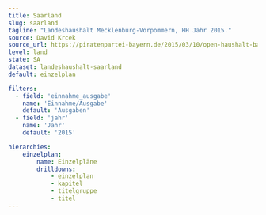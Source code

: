 ```yaml
---
title: Saarland
slug: saarland
tagline: "Landeshaushalt Mecklenburg-Vorpommern, HH Jahr 2015."
source: David Krcek
source_url: https://piratenpartei-bayern.de/2015/03/10/open-haushalt-bayern/
level: land
state: SA
dataset: landeshaushalt-saarland
default: einzelplan

filters:
  - field: 'einnahme_ausgabe'
    name: 'Einnahme/Ausgabe'
    default: 'Ausgaben'
  - field: 'jahr'
    name: 'Jahr'
    default: '2015'

hierarchies:
    einzelplan:
        name: Einzelpläne
        drilldowns:
            - einzelplan
            - kapitel
            - titelgruppe
            - titel
---
```

